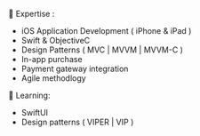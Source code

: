 🚀 Expertise :

- iOS Application Development ( iPhone & iPad )
- Swift & ObjectiveC
- Design Patterns ( MVC | MVVM | MVVM-C )
- In-app purchase
- Payment gateway integration
- Agile methodlogy

🌱 Learning:

- SwiftUI
- Design patterns ( VIPER | VIP )
